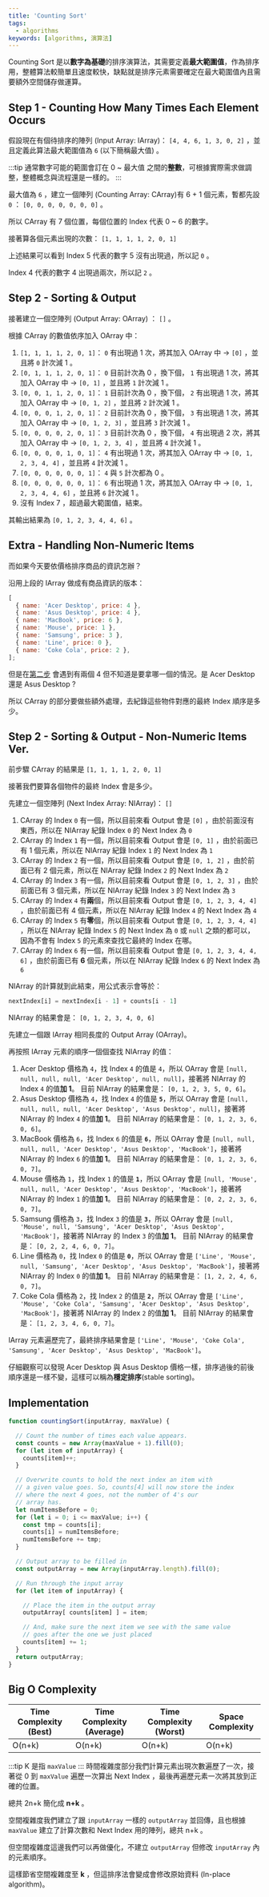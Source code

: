 ```yaml
---
title: 'Counting Sort'
tags:
  - algorithms
keywords: [algorithms, 演算法]
---
```


Counting Sort 是以**數字為基礎**的排序演算法，其需要定義**最大範圍值**，作為排序用，整體算法較簡單且速度較快，缺點就是排序元素需要確定在最大範圍值內且需要額外空間儲存做運算。

## Step 1 - Counting How Many Times Each Element Occurs

假設現在有個待排序的陣列 (Input Array: IArray)： `[4, 4, 6, 1, 3, 0, 2]` ，並且定義此算法最大範圍值為 `6` (以下簡稱最大值) 。

:::tip
通常數字可能的範圍會訂在 0 ~ 最大值 之間的**整數**，可根據實際需求做調整，整體概念與流程還是一樣的。
:::

最大值為 `6` ，建立一個陣列 (Counting Array: CArray)有 6 + 1 個元素，暫都先設 `0` ： `[0, 0, 0, 0, 0, 0, 0]` 。

所以 CArray 有 7 個位置，每個位置的 Index 代表 0 ~ 6 的數字。

接著算各個元素出現的次數： `[1, 1, 1, 1, 2, 0, 1]`

上述結果可以看到 Index 5 代表的數字 5 沒有出現過，所以記 `0` 。

Index 4 代表的數字 4 出現過兩次，所以記 `2` 。

## Step 2 - Sorting & Output

接著建立一個空陣列 (Output Array: OArray) ： `[]` 。

根據 CArray 的數值依序加入 OArray 中：

1. `[1, 1, 1, 1, 2, 0, 1]`： `0` 有出現過 1 次，將其加入 OArray 中 -> `[0]` ，並且將 `0` 計次減 1 。
2. `[0, 1, 1, 1, 2, 0, 1]`： `0` 目前計次為 0 ，換下個， `1` 有出現過 1 次，將其加入 OArray 中 -> `[0, 1]` ，並且將 `1` 計次減 1 。
3. `[0, 0, 1, 1, 2, 0, 1]`： `1` 目前計次為 0 ，換下個， `2` 有出現過 1 次，將其加入 OArray 中 -> `[0, 1, 2]` ，並且將 `2` 計次減 1 。
4. `[0, 0, 0, 1, 2, 0, 1]`： `2` 目前計次為 0 ，換下個， `3` 有出現過 1 次，將其加入 OArray 中 -> `[0, 1, 2, 3]` ，並且將 `3` 計次減 1 。
5. `[0, 0, 0, 0, 2, 0, 1]`： `3` 目前計次為 0 ，換下個， `4` 有出現過 2 次，將其加入 OArray 中 -> `[0, 1, 2, 3, 4]` ，並且將 `4` 計次減 1 。
6. `[0, 0, 0, 0, 1, 0, 1]`： `4` 有出現過 1 次，將其加入 OArray 中 -> `[0, 1, 2, 3, 4, 4]` ，並且將 `4` 計次減 1 。
7. `[0, 0, 0, 0, 0, 0, 1]`： `4` 與 `5` 計次都為 0 。
8. `[0, 0, 0, 0, 0, 0, 1]`： `6` 有出現過 1 次，將其加入 OArray 中 -> `[0, 1, 2, 3, 4, 4, 6]` ，並且將 `6` 計次減 1 。
9. 沒有 Index 7 ，超過最大範圍值，結束。

其輸出結果為 `[0, 1, 2, 3, 4, 4, 6]` 。

## Extra - Handling Non-Numeric Items

而如果今天要依價格排序商品的資訊怎辦？

沿用上段的 IArray 做成有商品資訊的版本：

```js
[
  { name: 'Acer Desktop', price: 4 },
  { name: 'Asus Desktop', price: 4 },
  { name: 'MacBook', price: 6 },
  { name: 'Mouse', price: 1 },
  { name: 'Samsung', price: 3 },
  { name: 'Line', price: 0 },
  { name: 'Coke Cola', price: 2 },
];
```

但是在[第二步](#step-2---sorting--output) 會遇到有兩個 4 但不知道是要拿哪一個的情況。是 Acer Desktop 還是 Asus Desktop ?

所以 CArray 的部分要做些額外處理，去紀錄這些物件對應的最終 Index 順序是多少。

## Step 2 - Sorting & Output - Non-Numeric Items Ver.

前步驟 CArray 的結果是 `[1, 1, 1, 1, 2, 0, 1]`

接著我們要算各個物件的最終 Index 會是多少。

先建立一個空陣列 (Next Index Array: NIArray)： `[]`

1. CArray 的 Index `0` 有一個，所以目前來看 Output 會是 `[0]` ，由於前面沒有東西，所以在 NIArray 紀錄 Index `0` 的 Next Index 為 `0`
2. CArray 的 Index `1` 有一個，所以目前來看 Output 會是 `[0, 1]` ，由於前面已有 1 個元素，所以在 NIArray 紀錄 Index `1` 的 Next Index 為 `1`
3. CArray 的 Index `2` 有一個，所以目前來看 Output 會是 `[0, 1, 2]` ，由於前面已有 2 個元素，所以在 NIArray 紀錄 Index `2` 的 Next Index 為 `2`
4. CArray 的 Index `3` 有一個，所以目前來看 Output 會是 `[0, 1, 2, 3]` ，由於前面已有 3 個元素，所以在 NIArray 紀錄 Index `3` 的 Next Index 為 `3`
5. CArray 的 Index `4` 有**兩**個，所以目前來看 Output 會是 `[0, 1, 2, 3, 4, 4]` ，由於前面已有 4 個元素，所以在 NIArray 紀錄 Index `4` 的 Next Index 為 `4`
6. CArray 的 Index `5` 有**零**個，所以目前來看 Output 會是 `[0, 1, 2, 3, 4, 4]` ，所以在 NIArray 紀錄 Index `5` 的 Next Index 為 `0` 或 `null` 之類的都可以，因為不會有 Index `5` 的元素來查找它最終的 Index 在哪。
7. CArray 的 Index `6` 有一個，所以目前來看 Output 會是 `[0, 1, 2, 3, 4, 4, 6]` ，由於前面已有 **6** 個元素，所以在 NIArray 紀錄 Index `6` 的 Next Index 為 `6`

NIArray 的計算就到此結束，用公式表示會等於：
```js
nextIndex[i] = nextIndex[i - 1] + counts[i - 1]
```

NIArray 的結果會是： `[0, 1, 2, 3, 4, 0, 6]`

先建立一個跟 IArray 相同長度的 Output Array (OArray)。

再按照 IArray 元素的順序一個個查找 NIArray 的值：

1. Acer Desktop 價格為 `4`，找 Index `4` 的值是 `4`，所以 OArray 會是 `[null, null, null, null, 'Acer Desktop', null, null]`，接著將 NIArray 的 Index `4` 的值**加 1**。
目前 NIArray 的結果會是： `[0, 1, 2, 3, 5, 0, 6]`。
2. Asus Desktop 價格為 `4`，找 Index `4` 的值是 **`5`**，所以 OArray 會是 `[null, null, null, null, 'Acer Desktop', 'Asus Desktop', null]`，接著將 NIArray 的 Index `4` 的值**加 1**。
目前 NIArray 的結果會是： `[0, 1, 2, 3, 6, 0, 6]`。
3. MacBook 價格為 `6`，找 Index `6` 的值是 **`6`**，所以 OArray 會是 `[null, null, null, null, 'Acer Desktop', 'Asus Desktop', 'MacBook']`，接著將 NIArray 的 Index `6` 的值**加 1**。
目前 NIArray 的結果會是： `[0, 1, 2, 3, 6, 0, 7]`。
4. Mouse 價格為 `1`，找 Index `1` 的值是 **`1`**，所以 OArray 會是 `[null, 'Mouse', null, null, 'Acer Desktop', 'Asus Desktop', 'MacBook']`，接著將 NIArray 的 Index `1` 的值**加 1**。
目前 NIArray 的結果會是： `[0, 2, 2, 3, 6, 0, 7]`。
5. Samsung 價格為 `3`，找 Index `3` 的值是 **`3`**，所以 OArray 會是 `[null, 'Mouse', null, 'Samsung', 'Acer Desktop', 'Asus Desktop', 'MacBook']`，接著將 NIArray 的 Index `3` 的值**加 1**。
目前 NIArray 的結果會是： `[0, 2, 2, 4, 6, 0, 7]`。
6. Line 價格為 `0`，找 Index `0` 的值是 **`0`**，所以 OArray 會是 `['Line', 'Mouse', null, 'Samsung', 'Acer Desktop', 'Asus Desktop', 'MacBook']`，接著將 NIArray 的 Index `0` 的值**加 1**。
目前 NIArray 的結果會是： `[1, 2, 2, 4, 6, 0, 7]`。
7. Coke Cola 價格為 `2`，找 Index `2` 的值是 **`2`**，所以 OArray 會是 `['Line', 'Mouse', 'Coke Cola', 'Samsung', 'Acer Desktop', 'Asus Desktop', 'MacBook']`，接著將 NIArray 的 Index `2` 的值**加 1**。
目前 NIArray 的結果會是： `[1, 2, 3, 4, 6, 0, 7]`。

IArray 元素遍歷完了，最終排序結果會是 `['Line', 'Mouse', 'Coke Cola', 'Samsung', 'Acer Desktop', 'Asus Desktop', 'MacBook']`。

仔細觀察可以發現 Acer Desktop 與 Asus Desktop 價格一樣，排序過後的前後順序還是一樣不變，這樣可以稱為**穩定排序**(stable sorting)。

## Implementation

```js
function countingSort(inputArray, maxValue) {

  // Count the number of times each value appears.
  const counts = new Array(maxValue + 1).fill(0);
  for (let item of inputArray) {
    counts[item]++;
  }

  // Overwrite counts to hold the next index an item with
  // a given value goes. So, counts[4] will now store the index
  // where the next 4 goes, not the number of 4's our
  // array has.
  let numItemsBefore = 0;
  for (let i = 0; i <= maxValue; i++) {
    const tmp = counts[i];
    counts[i] = numItemsBefore;
    numItemsBefore += tmp;
  }

  // Output array to be filled in
  const outputArray = new Array(inputArray.length).fill(0);

  // Run through the input array
  for (let item of inputArray) {

    // Place the item in the output array
    outputArray[ counts[item] ] = item;

    // And, make sure the next item we see with the same value
    // goes after the one we just placed
    counts[item] += 1;
  }
  return outputArray;
}
```

## Big O Complexity

| Time Complexity (Best) | Time Complexity (Average) | Time Complexity (Worst) | Space Complexity |
|---|---|---|---|
| O(n+k) | O(n+k) | O(n+k) | O(n+k) |

:::tip
K 是指 `maxValue`
:::
時間複雜度部分我們計算元素出現次數遍歷了一次，接著從 0 到 `maxValue` 遍歷一次算出 Next Index ，最後再遍歷元素一次將其放到正確的位置。

總共 2n+k 簡化成 **n+k** 。

空間複雜度我們建立了跟 `inputArray` 一樣的 `outputArray` 並回傳，且也根據 `maxValue` 建立了計算次數和 Next Index 用的陣列，總共 n+k 。

但空間複雜度這邊我們可以再做優化，不建立 `outputArray` 但修改 `inputArray` 內的元素順序。

這樣節省空間複雜度至 **k** ，但這排序法會變成會修改原始資料 (In-place algorithm)。